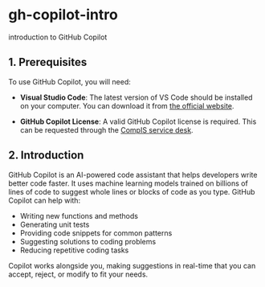 # gh-copilot-intro
introduction to GitHub Copilot

## 1. Prerequisites

To use GitHub Copilot, you will need:

- **Visual Studio Code**: The latest version of VS Code should be installed on your computer. You can download it from [the official website](https://code.visualstudio.com/).

- **GitHub Copilot License**: A valid GitHub Copilot license is required. This can be requested through the [CompIS service desk](https://computas.atlassian.net/servicedesk/customer/portal/31).

## 2. Introduction

GitHub Copilot is an AI-powered code assistant that helps developers write better code faster. It uses machine learning models trained on billions of lines of code to suggest whole lines or blocks of code as you type. GitHub Copilot can help with:

- Writing new functions and methods
- Generating unit tests
- Providing code snippets for common patterns
- Suggesting solutions to coding problems
- Reducing repetitive coding tasks

Copilot works alongside you, making suggestions in real-time that you can accept, reject, or modify to fit your needs.
